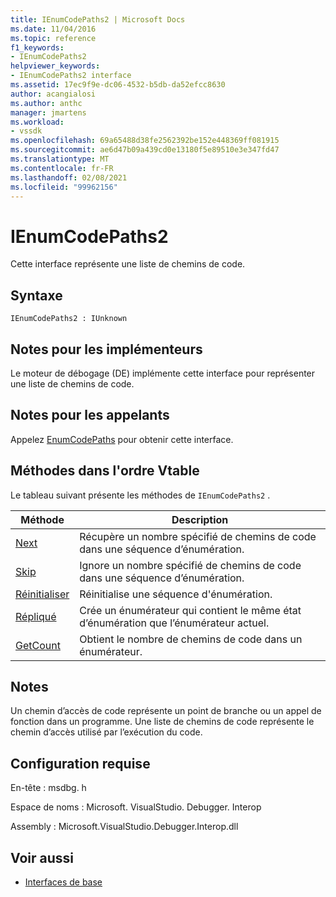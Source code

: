```yaml
---
title: IEnumCodePaths2 | Microsoft Docs
ms.date: 11/04/2016
ms.topic: reference
f1_keywords:
- IEnumCodePaths2
helpviewer_keywords:
- IEnumCodePaths2 interface
ms.assetid: 17ec9f9e-dc06-4532-b5db-da52efcc8630
author: acangialosi
ms.author: anthc
manager: jmartens
ms.workload:
- vssdk
ms.openlocfilehash: 69a65488d38fe2562392be152e448369ff081915
ms.sourcegitcommit: ae6d47b09a439cd0e13180f5e89510e3e347fd47
ms.translationtype: MT
ms.contentlocale: fr-FR
ms.lasthandoff: 02/08/2021
ms.locfileid: "99962156"
---
```

# <a name="ienumcodepaths2"></a>IEnumCodePaths2
Cette interface représente une liste de chemins de code.

## <a name="syntax"></a>Syntaxe

```
IEnumCodePaths2 : IUnknown
```

## <a name="notes-for-implementers"></a>Notes pour les implémenteurs
 Le moteur de débogage (DE) implémente cette interface pour représenter une liste de chemins de code.

## <a name="notes-for-callers"></a>Notes pour les appelants
 Appelez [EnumCodePaths](../../../extensibility/debugger/reference/idebugprogram2-enumcodepaths.md) pour obtenir cette interface.

## <a name="methods-in-vtable-order"></a>Méthodes dans l'ordre Vtable
 Le tableau suivant présente les méthodes de `IEnumCodePaths2` .

|Méthode|Description|
|------------|-----------------|
|[Next](../../../extensibility/debugger/reference/ienumcodepaths2-next.md)|Récupère un nombre spécifié de chemins de code dans une séquence d’énumération.|
|[Skip](../../../extensibility/debugger/reference/ienumcodepaths2-skip.md)|Ignore un nombre spécifié de chemins de code dans une séquence d’énumération.|
|[Réinitialiser](../../../extensibility/debugger/reference/ienumcodepaths2-reset.md)|Réinitialise une séquence d'énumération.|
|[Répliqué](../../../extensibility/debugger/reference/ienumcodepaths2-clone.md)|Crée un énumérateur qui contient le même état d’énumération que l’énumérateur actuel.|
|[GetCount](../../../extensibility/debugger/reference/ienumcodepaths2-getcount.md)|Obtient le nombre de chemins de code dans un énumérateur.|

## <a name="remarks"></a>Notes
 Un chemin d’accès de code représente un point de branche ou un appel de fonction dans un programme. Une liste de chemins de code représente le chemin d’accès utilisé par l’exécution du code.

## <a name="requirements"></a>Configuration requise
 En-tête : msdbg. h

 Espace de noms : Microsoft. VisualStudio. Debugger. Interop

 Assembly : Microsoft.VisualStudio.Debugger.Interop.dll

## <a name="see-also"></a>Voir aussi
- [Interfaces de base](../../../extensibility/debugger/reference/core-interfaces.md)
